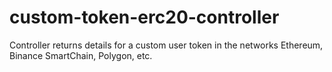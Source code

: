 # custom-token-erc20-controller
Controller returns details for a custom user token in the networks Ethereum, Binance SmartChain, Polygon, etc.
